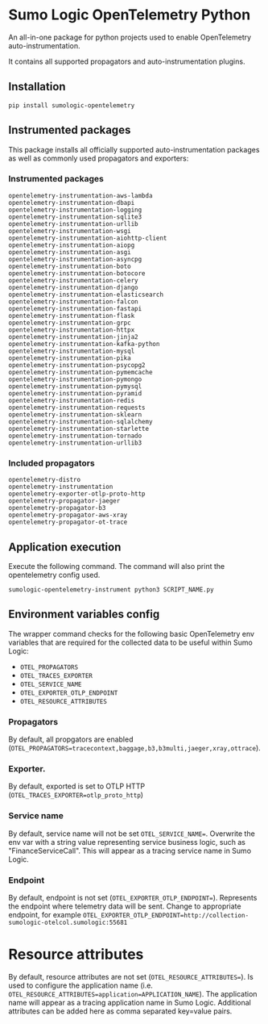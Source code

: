 # Sumo Logic OpenTelemetry Python

An all-in-one package for python projects used to enable OpenTelemetry auto-instrumentation.

It contains all supported propagators and auto-instrumentation plugins.

## Installation

```
pip install sumologic-opentelemetry
```

## Instrumented packages

This package installs all officially supported auto-instrumentation packages as well as commonly used propagators and exporters:

### Instrumented packages

```
opentelemetry-instrumentation-aws-lambda
opentelemetry-instrumentation-dbapi
opentelemetry-instrumentation-logging
opentelemetry-instrumentation-sqlite3
opentelemetry-instrumentation-urllib
opentelemetry-instrumentation-wsgi
opentelemetry-instrumentation-aiohttp-client
opentelemetry-instrumentation-aiopg
opentelemetry-instrumentation-asgi
opentelemetry-instrumentation-asyncpg
opentelemetry-instrumentation-boto
opentelemetry-instrumentation-botocore
opentelemetry-instrumentation-celery
opentelemetry-instrumentation-django
opentelemetry-instrumentation-elasticsearch
opentelemetry-instrumentation-falcon
opentelemetry-instrumentation-fastapi
opentelemetry-instrumentation-flask
opentelemetry-instrumentation-grpc
opentelemetry-instrumentation-httpx
opentelemetry-instrumentation-jinja2
opentelemetry-instrumentation-kafka-python
opentelemetry-instrumentation-mysql
opentelemetry-instrumentation-pika
opentelemetry-instrumentation-psycopg2
opentelemetry-instrumentation-pymemcache
opentelemetry-instrumentation-pymongo
opentelemetry-instrumentation-pymysql
opentelemetry-instrumentation-pyramid
opentelemetry-instrumentation-redis
opentelemetry-instrumentation-requests
opentelemetry-instrumentation-sklearn
opentelemetry-instrumentation-sqlalchemy
opentelemetry-instrumentation-starlette
opentelemetry-instrumentation-tornado
opentelemetry-instrumentation-urllib3
```

### Included propagators

```
opentelemetry-distro
opentelemetry-instrumentation
opentelemetry-exporter-otlp-proto-http
opentelemetry-propagator-jaeger
opentelemetry-propagator-b3
opentelemetry-propagator-aws-xray
opentelemetry-propagator-ot-trace
```

## Application execution

 Execute the following command. The command will also print the opentelemetry config used.

```
sumologic-opentelemetry-instrument python3 SCRIPT_NAME.py
```

## Environment variables config

The wrapper command checks for the following basic OpenTelemetry env variables that are required for the collected data to be useful within Sumo Logic:

- `OTEL_PROPAGATORS`
- `OTEL_TRACES_EXPORTER`
- `OTEL_SERVICE_NAME`
- `OTEL_EXPORTER_OTLP_ENDPOINT`
- `OTEL_RESOURCE_ATTRIBUTES`

### Propagators

By default, all propgators are enabled (`OTEL_PROPAGATORS=tracecontext,baggage,b3,b3multi,jaeger,xray,ottrace`).

### Exporter.

By default, exported is set to OTLP HTTP (`OTEL_TRACES_EXPORTER=otlp_proto_http`)

### Service name

By default, service name will not be set `OTEL_SERVICE_NAME=`. Overwrite the env var with a string value representing service business logic, such as "FinanceServiceCall". This will appear as a tracing service name in Sumo Logic.


### Endpoint

By default, endpoint is not set (`OTEL_EXPORTER_OTLP_ENDPOINT=`). Represents the endpoint where telemetry data will be sent. Change to appropriate endpoint, for example `OTEL_EXPORTER_OTLP_ENDPOINT=http://collection-sumologic-otelcol.sumologic:55681`

# Resource attributes

By default, resource attributes are not set (`OTEL_RESOURCE_ATTRIBUTES=`). Is used to configure the application name (i.e. `OTEL_RESOURCE_ATTRIBUTES=application=APPLICATION_NAME`). The application name will appear as a tracing application name in Sumo Logic. Additional attributes can be added here as comma separated key=value pairs.
